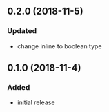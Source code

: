 ## 0.2.0 (2018-11-5)

### Updated

- change inline to boolean type

## 0.1.0 (2018-11-4)

### Added

- initial release
